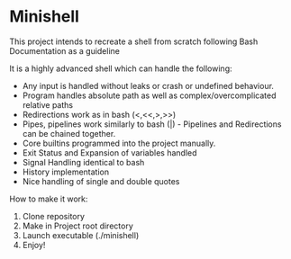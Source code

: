 # Minishell
This project intends to recreate a shell from scratch following Bash Documentation as a guideline

It is a highly advanced shell which can handle the following:
  - Any input is handled without leaks or crash or undefined behaviour.
  - Program handles absolute path as well as complex/overcomplicated relative paths
  - Redirections work as in bash (<,<<,>,>>)
  - Pipes, pipelines work similarly to bash (|) - Pipelines and Redirections can be chained together.
  - Core builtins programmed into the project manually.
  - Exit Status and Expansion of variables handled
  - Signal Handling identical to bash
  - History implementation
  - Nice handling of single and double quotes

How to make it work:
  1. Clone repository
  2. Make in Project root directory
  3. Launch executable (./minishell)
  4. Enjoy!
